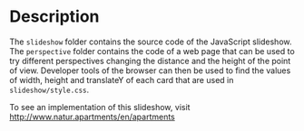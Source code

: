# Description

The `slideshow` folder contains the source code of the JavaScript slideshow. <br>
The `perspective` folder contains the code of a web page that can be used to try
different perspectives changing the distance and the height of the point of view.
Developer tools of the browser can then be used to find the values of width, height
and translateY of each card that are used in `slideshow/style.css`.

To see an implementation of this slideshow, visit http://www.natur.apartments/en/apartments
